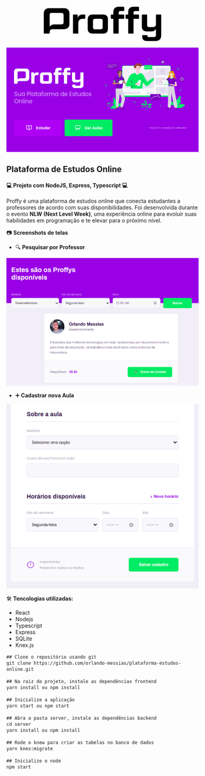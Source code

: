 <p align="center">
  <img alt="Proffy" src="/src/assets/images/logo2.svg" height="90px">
</p>
<p align="center">
  <img alt="Proffy" src="/src/assets/images/layout02.png">
</p>

## Plataforma de Estudos Online

#### :computer: Projeto com NodeJS, Express, Typescript  :computer:

Proffy é uma plataforma de estudos online que conecta estudantes a professores de acordo com suas disponibilidades. Foi desenvolvida durante o evento **NLW (Next Level Week)**, uma experiência online para evoluir suas habilidades em programação e te elevar para o próximo nível.

:camera: **Screenshots de telas**

- :mag: **Pesquisar por Professor**
<p align="center"><img src="src/assets/images/seek-teacher.png"></p>

- :heavy_plus_sign: **Cadastrar nova Aula**
<p align="center"><img src="src/assets/images/register-class.png"></p>

:hammer_and_wrench: **Tencologias utilizadas:**
- React
- Nodejs
- Typescript
- Express
- SQLite
- Knex.js

```
## Clone o repositório usando git
git clone https://github.com/orlando-messias/plataforma-estudos-online.git

## Na raiz do projeto, instale as dependências frontend
yarn install ou npm install

## Inicialize a aplicação
yarn start ou npm start

## Abra a pasta server, instale as dependências backend
cd server
yarn install ou npm install

## Rode o knew para criar as tabelas no banco de dados
yarn knex:migrate

## Inicialize o node
npm start
```
